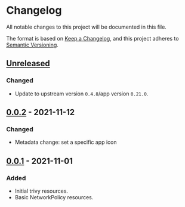 # Changelog

All notable changes to this project will be documented in this file.

The format is based on [Keep a Changelog](https://keepachangelog.com/en/1.0.0/),
and this project adheres to [Semantic Versioning](https://semver.org/spec/v2.0.0.html).

## [Unreleased]

### Changed

- Update to upstream version `0.4.8`/app version `0.21.0`.

## [0.0.2] - 2021-11-12

### Changed

- Metadata change: set a specific app icon

## [0.0.1] - 2021-11-01

### Added

- Initial trivy resources.
- Basic NetworkPolicy resources.

[Unreleased]: https://github.com/giantswarm/trivy-app/compare/v0.0.2...HEAD
[0.0.2]: https://github.com/giantswarm/trivy-app/compare/v0.0.1...v0.0.2
[0.0.1]: https://github.com/giantswarm/trivy-app/releases/tag/v0.0.1
